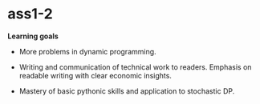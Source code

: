 # ass1-2

**Learning goals**

* More problems in dynamic programming.

* Writing and communication of technical work to readers. Emphasis on readable writing with clear economic insights.

* Mastery of basic pythonic skills and application to stochastic DP.

 
